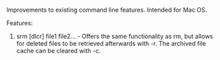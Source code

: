 Improvements to existing command line features. Intended for Mac OS.

Features:
1. srm [dlcr] file1 file2... - Offers the same functionality as rm, but allows for deleted files to be retrieved afterwards with -r. The archived file cache can be cleared with -c.
